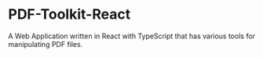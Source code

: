 # PDF-Toolkit-React
A Web Application written in React with TypeScript that has various tools for manipulating PDF files.
